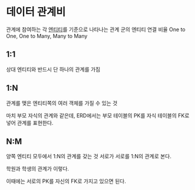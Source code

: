 # 데이터 관계비
관계에 참여하는 각 [엔티티](CE/DB/Entity.md)를 기준으로 나타나는 관계 군의 엔티티 연결 비율
One to One, One to Many, Many to Many

## 1:1
상대 엔티티와 반드시 단 하나의 관계를 가짐

## 1:N
관계를 맺은 엔티티쪽의 여러 객체를 가질 수 있는 것

마치 부모 자식의 관계와 같은데, ERD에서는 부모 테이블의 PK를 자식 테이블의 FK로 넣어 관계를 표현한다.

## N:M
양쪽 엔티티 모두에서 1:N의 관계를 갖는 것 서로가 서로를 1:N의 관계로 본다.

학원과 학생의 관계가 이렇다.

이때에는 서로의 PK를 자신의 FK로 가지고 있으면 된다.